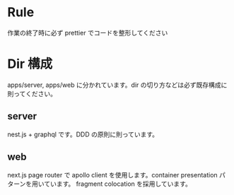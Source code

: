 # Rule

作業の終了時に必ず prettier でコードを整形してください

# Dir 構成

apps/server, apps/web に分かれています。dir の切り方などは必ず既存構成に則ってください。

## server

nest.js + graphql です。DDD の原則に則っています。

## web

next.js page router で apollo client を使用します。container presentation パターンを用いています。
fragment colocation を採用しています。
